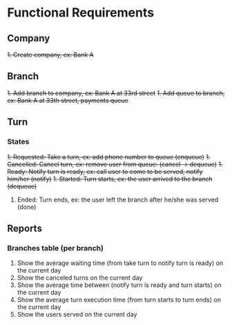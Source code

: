# Functional Requirements

## Company

~~1. Create company, ex: Bank A~~

## Branch

~~1. Add branch to company, ex: Bank A at 33rd street~~
~~1. Add queue to branch, ex: Bank A at 33th street, payments queue~~

## Turn

### States

~~1. Requested: Take a turn, ex: add phone number to queue (enqueue)~~
~~1. Cancelled: Cancel turn, ex: remove user from queue: (cancel -> dequeue)~~
~~1. Ready: Notify turn is ready, ex: call user to come to be served, notify him/her (notify)~~
~~1. Started: Turn starts, ex: the user arrived to the branch (dequeue)~~
1. Ended: Turn ends, ex: the user left the branch after he/she was served (done)

## Reports

### Branches table (per branch)

1. Show the average waiting time (from take turn to notify turn is ready) on the current day
1. Show the canceled turns on the current day
1. Show the average time between (notify turn is ready and turn starts) on the current day
1. Show the average turn execution time (from turn starts to turn ends) on the current day
1. Show the users served on the current day
